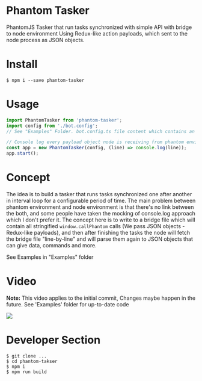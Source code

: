 # Phantom Tasker

PhantomJS Tasker that run tasks synchronized with simple API with bridge to node environment Using Redux-like action payloads, which sent to the node process as JSON objects.

# Install
```
$ npm i --save phantom-tasker
```

# Usage

```ts
import PhantomTasker from 'phantom-tasker';
import config from './bot.config';
// See "Examples" Folder. bot.config.ts file content which contains an array of tasks

// Console log every payload object node is receiving from phantom environment
const app = new PhantomTasker(config, (line) => console.log(line));
app.start();
```

# Concept

The idea is to build a tasker that runs tasks synchronized one after another in interval loop for a configurable period of time. The main problem between phantom environment and node environment is that there's no link between the both, and some people have taken the mocking of console.log approach which I don't prefer it. The concept here is to write to a bridge file which will contain all stringified ```window.callPhantom``` calls (We pass JSON objects - Redux-like payloads), and then after finishing the tasks the node will fetch the bridge file "line-by-line" and will parse them again to JSON objects that can give data, commands and more.

See Examples in "Examples" folder

# Video

<b>Note:</b> This video applies to the initial commit, Changes maybe happen in the future.
See 'Examples' folder for up-to-date code

<a href="https://www.youtube.com/watch?v=n5ANnYK4iMw">
  <img src="https://i.ytimg.com/vi/n5ANnYK4iMw/hqdefault.jpg?custom=true&w=336&h=188&stc=true&jpg444=true&jpgq=90&sp=68&sigh=cWMD-VZXm3USk6DBNns_K-jjz38"/>
</a>

# Developer Section
```
$ git clone ...
$ cd phantom-takser
$ npm i
$ npm run build
```
